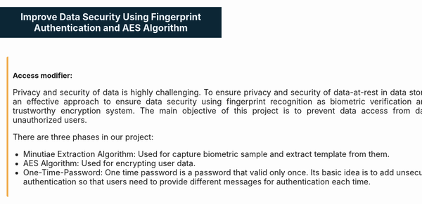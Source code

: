 <html lang="en">
<body style="padding:0px;margin:0px;">
<div style="background: #0c2635;">
    <center><h2 style="padding: 10px;color: aliceblue;">Improve Data Security Using Fingerprint Authentication and AES Algorithm</h3></center>
</div>
<div style="width: 1160px;margin:0 auto;padding: 15px;">
<div style="padding: 10px;border-left: 4px solid #f0ad4e;border-radius: 3px;margin-top: 10px;">
    <h3>Access modifier:</h3>
    <p style="font-size: 18px;text-align: justify;">Privacy and security of data is highly challenging. To ensure privacy and security of data-at-rest in data storage, we have proposed an effective approach to ensure data security using fingerprint recognition as biometric verification and AES algorithm as a trustworthy encryption system. The main objective of this project is to prevent data access from data storage centers by unauthorized users.</p>
    <p style="font-size: 18px;text-align: justify;">There are three phases in our project:</p>
    <ul>
        <li style="font-size: 18px;">Minutiae Extraction Algorithm: Used for capture biometric sample and extract template from them.</li>
        <li style="font-size: 18px;">
            AES Algorithm: Used for encrypting user data.
        </li>
        <li style="font-size: 18px;">
            One-Time-Password: One time password is a password that valid only once. Its basic idea is to add unsecure factor in authentication so that users need to provide different messages for authentication each time.
        </li>
    </ul>
</div>
</div>
</body>
</html>
